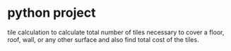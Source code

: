 # python project
tile calculation 
to calculate total number of tiles necessary to cover a floor, roof, wall, or any other surface and also find total cost of the tiles.

